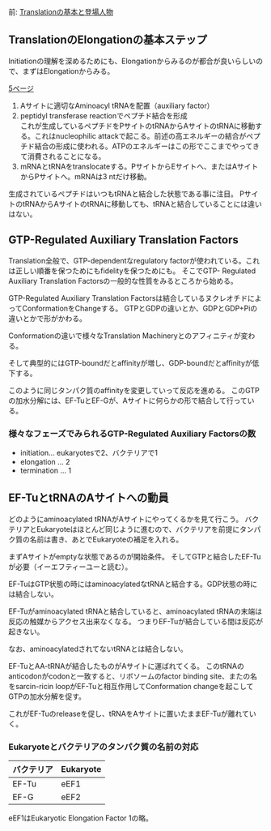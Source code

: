 前: [Translationの基本と登場人物](Translationの基本と登場人物.md)

## TranslationのElongationの基本ステップ

Initiationの理解を深めるためにも、Elongationからみるのが都合が良いらしいので、まずはElongationからみる。

[5ページ](https://karino2.github.io/ImageGallery/MolecularBiology728x3.html#lg=1&slide=4)

1. Aサイトに適切なAminoacyl tRNAを配置（auxiliary factor）
2. peptidyl transferase reactionでペプチド結合を形成  
これが生成しているペプチドをPサイトのtRNAからAサイトのtRNAに移動する。これはnucleophilic attackで起こる。前述の高エネルギーの結合がペプチド結合の形成に使われる。ATPのエネルギーはこの形でここまでやってきて消費されることになる。
3. mRNAとtRNAをtranslocateする。PサイトからEサイトへ、またはAサイトからPサイトへ。mRNAは3 ntだけ移動。

生成されているペプチドはいつもtRNAと結合した状態である事に注目。
PサイトのtRNAからAサイトのtRNAに移動しても、tRNAと結合していることには違いはない。

## GTP-Regulated Auxiliary Translation Factors

Translation全般で、GTP-dependentなregulatory factorが使われている。これは正しい順番を保つためにもfidelityを保つためにも。
そこでGTP- Regulated Auxiliary Translation Factorsの一般的な性質をみるところから始める。

GTP-Regulated Auxiliary Translation Factorsは結合しているヌクレオチドによってConformationをChangeする。
GTPとGDPの違いとか、GDPとGDP+Piの違いとかで形がかわる。

Conformationの違いで様々なTranslation Machineryとのアフィニティが変わる。

そして典型的にはGTP-boundだとaffinityが増し、GDP-boundだとaffinityが低下する。

このように同じタンパク質のaffinityを変更していって反応を進める。
このGTPの加水分解には、EF-TuとEF-Gが、Aサイトに何らかの形で結合して行っている。

### 様々なフェーズでみられるGTP-Regulated Auxiliary Factorsの数

- initiation... eukaryotesで2、バクテリアで1
- elongation ... 2
- termination ... 1

## EF-TuとtRNAのAサイトへの動員

どのようにaminoacylated tRNAがAサイトにやってくるかを見て行こう。
バクテリアとEukaryoteはほとんど同じように進むので、バクテリアを前提にタンパク質の名前は書き、あとでEukaryoteの補足を入れる。

まずAサイトがemptyな状態であるのが開始条件。
そしてGTPと結合したEF-Tuが必要（イーエフティーユーと読む）。

EF-TuはGTP状態の時にはaminoacylatedなtRNAと結合する。GDP状態の時には結合しない。

EF-Tuがaminoacylated tRNAと結合していると、aminoacylated tRNAの末端は反応の触媒からアクセス出来なくなる。
つまりEF-Tuが結合している間は反応が起きない。

なお、aminoacylatedされてないtRNAとは結合しない。

EF-TuとAA-tRNAが結合したものがAサイトに運ばれてくる。
このtRNAのanticodonがcodonと一致すると、リボソームのfactor binding site、またの名をsarcin-ricin loopがEF-Tuと相互作用してConformation changeを起こしてGTPの加水分解を促す。

これがEF-Tuのreleaseを促し、tRNAをAサイトに置いたままEF-Tuが離れていく。

### Eukaryoteとバクテリアのタンパク質の名前の対応

| バクテリア | Eukaryote |
| ---- | ---- |
| EF-Tu | eEF1 |
|EF-G| eEF2 |

eEF1はEukaryotic Elongation Factor 1の略。
